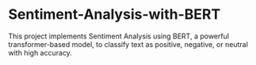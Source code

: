 # Sentiment-Analysis-with-BERT
This project implements Sentiment Analysis using BERT, a powerful transformer-based model, to classify text as positive, negative, or neutral with high accuracy.
